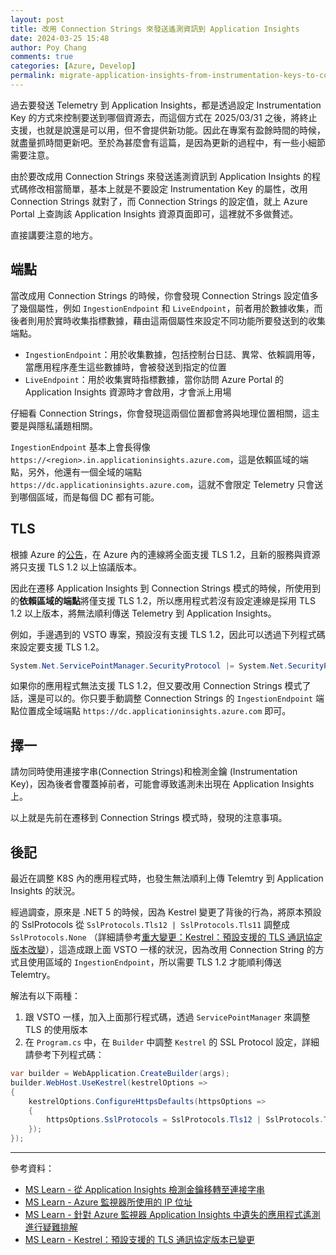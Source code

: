 ```yaml
---
layout: post
title: 改用 Connection Strings 來發送遙測資訊到 Application Insights
date: 2024-03-25 15:48
author: Poy Chang
comments: true
categories: [Azure, Develop]
permalink: migrate-application-insights-from-instrumentation-keys-to-connection-strings/
---
```


過去要發送 Telemetry 到 Application Insights，都是透過設定 Instrumentation Key 的方式來控制要送到哪個資源去，而這個方式在 2025/03/31 之後，將終止支援，也就是說還是可以用，但不會提供新功能。因此在專案有盈餘時間的時候，就盡量抓時間更新吧。至於為甚麼會有這篇，是因為更新的過程中，有一些小細節需要注意。

由於要改成用 Connection Strings 來發送遙測資訊到 Application Insights 的程式碼修改相當簡單，基本上就是不要設定 Instrumentation Key 的屬性，改用 Connection Strings 就對了，而 Connection Strings 的設定值，就上 Azure Portal 上查詢該 Application Insights 資源頁面即可，這裡就不多做贅述。

直接講要注意的地方。

## 端點

當改成用 Connection Strings 的時候，你會發現 Connection Strings 設定值多了幾個屬性，例如 `IngestionEndpoint` 和 `LiveEndpoint`，前者用於數據收集，而後者則用於實時收集指標數據，藉由這兩個屬性來設定不同功能所要發送到的收集端點。

- `IngestionEndpoint`：用於收集數據，包括控制台日誌、異常、依賴調用等，當應用程序產生這些數據時，會被發送到指定的位置
- `LiveEndpoint`：用於收集實時指標數據，當你訪問 Azure Portal 的 Application Insights 資源時才會啟用，才會派上用場

仔細看 Connection Strings，你會發現這兩個位置都會將與地理位置相關，這主要是與隱私議題相關。

`IngestionEndpoint` 基本上會長得像 `https://<region>.in.applicationinsights.azure.com`，這是依賴區域的端點，另外，他還有一個全域的端點 `https://dc.applicationinsights.azure.com`，這就不會限定 Telemetry 只會送到哪個區域，而是每個 DC 都有可能。

## TLS

根據 Azure 的[公告](https://azure.microsoft.com/en-us/updates/azuretls12/)，在 Azure 內的連線將全面支援 TLS 1.2，且新的服務與資源將只支援 TLS 1.2 以上協議版本。

因此在遷移 Application Insights 到 Connection Strings 模式的時候，所使用到的**依賴區域的端點**將僅支援 TLS 1.2，所以應用程式若沒有設定連線是採用 TLS 1.2 以上版本，將無法順利傳送 Telemetry 到 Application Insights。

例如，手邊遇到的 VSTO 專案，預設沒有支援 TLS 1.2，因此可以透過下列程式碼來設定要支援 TLS 1.2。

```csharp
System.Net.ServicePointManager.SecurityProtocol |= System.Net.SecurityProtocolType.Tls12;
```

如果你的應用程式無法支援 TLS 1.2，但又要改用 Connection Strings 模式了話，還是可以的。你只要手動調整 Connection Strings 的 `IngestionEndpoint` 端點位置成全域端點 `https://dc.applicationinsights.azure.com` 即可。

## 擇一

請勿同時使用連接字串(Connection Strings)和檢測金鑰 (Instrumentation Key)，因為後者會覆蓋掉前者，可能會導致遙測未出現在 Application Insights 上。

以上就是先前在遷移到 Connection Strings 模式時，發現的注意事項。

## 後記

最近在調整 K8S 內的應用程式時，也發生無法順利上傳 Telemtry 到 Application Insights 的狀況。

經過調查，原來是 .NET 5 的時候，因為 Kestrel 變更了背後的行為，將原本預設的 SslProtocols 從 `SslProtocols.Tls12 | SslProtocols.Tls11` 調整成 `SslProtocols.None` （詳細請參考[重大變更：Kestrel：預設支援的 TLS 通訊協定版本改變](https://learn.microsoft.com/zh-tw/dotnet/core/compatibility/aspnet-core/5.0/kestrel-default-supported-tls-protocol-versions-changed?WT.mc_id=DT-MVP-5003022)），這造成跟上面 VSTO 一樣的狀況，因為改用 Connection String 的方式且使用區域的 `IngestionEndpoint`，所以需要 TLS 1.2 才能順利傳送 Telemtry。

解法有以下兩種：

1. 跟 VSTO 一樣，加入上面那行程式碼，透過 `ServicePointManager` 來調整 TLS 的使用版本
2. 在 `Program.cs` 中，在 `Builder` 中調整 `Kestrel` 的 SSL Protocol 設定，詳細請參考下列程式碼：

```csharp
var builder = WebApplication.CreateBuilder(args);
builder.WebHost.UseKestrel(kestrelOptions =>
{
    kestrelOptions.ConfigureHttpsDefaults(httpsOptions =>
    {
        httpsOptions.SslProtocols = SslProtocols.Tls12 | SslProtocols.Tls11;
    });
});
```

---

參考資料：

* [MS Learn - 從 Application Insights 檢測金鑰移轉至連接字串](https://learn.microsoft.com/zh-tw/azure/azure-monitor/app/migrate-from-instrumentation-keys-to-connection-strings?WT.mc_id=DT-MVP-5003022)
* [MS Learn - Azure 監視器所使用的 IP 位址](https://learn.microsoft.com/zh-tw/azure/azure-monitor/ip-addresses#addresses-grouped-by-region-azure-public-cloud?WT.mc_id=DT-MVP-5003022)
* [MS Learn - 針對 Azure 監視器 Application Insights 中遺失的應用程式遙測進行疑難排解](https://learn.microsoft.com/zh-tw/troubleshoot/azure/azure-monitor/app-insights/investigate-missing-telemetry?WT.mc_id=DT-MVP-5003022)
* [MS Learn - Kestrel：預設支援的 TLS 通訊協定版本已變更](https://learn.microsoft.com/zh-tw/dotnet/core/compatibility/aspnet-core/5.0/kestrel-default-supported-tls-protocol-versions-changed?WT.mc_id=DT-MVP-5003022)
